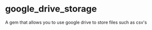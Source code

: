 google_drive_storage
====================

A gem that allows you to use google drive to store files such as csv's 
